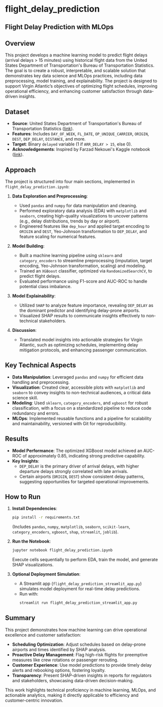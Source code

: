 # flight_delay_prediction
## Flight Delay Prediction with MLOps

## Overview
This project develops a machine learning model to predict flight delays (arrival delays > 15 minutes) using historical flight data from the United States Department of Transportation's Bureau of Transportation Statistics. The goal is to create a robust, interpretable, and scalable solution that demonstrates key data science and MLOps practices, including data preprocessing, model training, and explainability. The project is designed to support Virgin Atlantic’s objectives of optimizing flight schedules, improving operational efficiency, and enhancing customer satisfaction through data-driven insights.

## Dataset
- **Source**: United States Department of Transportation's Bureau of Transportation Statistics ([link](https://www.transtats.bts.gov/DL_SelectFields.aspx?gnoyr_VQ=FGJ&QO_fu146_anzr=b0-gvzr)).
- **Features**: Includes `DAY_OF_WEEK`, `FL_DATE`, `OP_UNIQUE_CARRIER`, `ORIGIN`, `DEST`, `DEP_DELAY`, `DISTANCE`, and more.
- **Target**: Binary `delayed` variable (1 if `ARR_DELAY > 15`, else 0).
- **Acknowledgements**: Inspired by Farzad Nekouei's Kaggle notebook ([link](https://www.kaggle.com/code/farzadnekouei/flight-data-eda-to-preprocessing)).

## Approach
The project is structured into four main sections, implemented in `flight_delay_prediction.ipynb`:

1. **Data Exploration and Preprocessing**:
   - Used `pandas` and `numpy` for data manipulation and cleaning.
   - Performed exploratory data analysis (EDA) with `matplotlib` and `seaborn`, creating high-quality visualizations to uncover patterns (e.g., delay distributions, trends by day or airport).
   - Engineered features like `dep_hour` and applied target encoding to `ORIGIN` and `DEST`, Yeo-Johnson transformation to `DEP_DELAY`, and feature scaling for numerical features.

2. **Model Building**:
   - Built a machine learning pipeline using `sklearn` and `category_encoders` to streamline preprocessing (imputation, target encoding, Yeo-Johnson transformation, scaling) and modeling.
   - Trained an `XGBoost` classifier, optimized via `RandomizedSearchCV`, to predict flight delays.
   - Evaluated performance using F1-score and AUC-ROC to handle potential class imbalance.

3. **Model Explainability**:
   - Utilized `SHAP` to analyze feature importance, revealing `DEP_DELAY` as the dominant predictor and identifying delay-prone airports.
   - Visualized SHAP results to communicate insights effectively to non-technical stakeholders.

4. **Discussion**:
   - Translated model insights into actionable strategies for Virgin Atlantic, such as optimizing schedules, implementing delay mitigation protocols, and enhancing passenger communication.

## Key Technical Aspects
- **Data Manipulation**: Leveraged `pandas` and `numpy` for efficient data handling and preprocessing.
- **Visualization**: Created clear, accessible plots with `matplotlib` and `seaborn` to convey insights to non-technical audiences, a critical data science skill.
- **Modeling**: Used `sklearn`, `category_encoders`, and `xgboost` for robust classification, with a focus on a standardized pipeline to reduce code redundancy and errors.
- **MLOps**: Implemented reusable functions and a pipeline for scalability and maintainability, versioned with Git for reproducibility.

## Results
- **Model Performance**: The optimized XGBoost model achieved an AUC-ROC of approximately 0.85, indicating strong predictive capability.
- **Key Insights**:
  - `DEP_DELAY` is the primary driver of arrival delays, with higher departure delays strongly correlated with late arrivals.
  - Certain airports (`ORIGIN`, `DEST`) show consistent delay patterns, suggesting opportunities for targeted operational improvements.

## How to Run
1. **Install Dependencies**:
   ```bash
   pip install -r requirements.txt
   ```
   (Includes `pandas`, `numpy`, `matplotlib`, `seaborn`, `scikit-learn`, `category_encoders`, `xgboost`, `shap`, `streamlit`, `joblib`).

2. **Run the Notebook**:
   ```bash
   jupyter notebook flight_delay_prediction.ipynb
   ```
   Execute cells sequentially to perform EDA, train the model, and generate SHAP visualizations.

3. **Optional Deployment Simulation**:
   - A Streamlit app (`flight_delay_prediction_streamlit_app.py`) simulates model deployment for real-time delay predictions.
   - Run with:
     ```bash
     streamlit run flight_delay_prediction_streamlit_app.py
     ```

## Summary
This project demonstrates how machine learning can drive operational excellence and customer satisfaction:
- **Scheduling Optimization**: Adjust schedules based on delay-prone airports and times identified by SHAP analysis.
- **Proactive Delay Management**: Flag high-risk flights for preemptive measures like crew rotations or passenger rerouting.
- **Customer Experience**: Use model predictions to provide timely delay alerts and rebooking options, fostering loyalty.
- **Transparency**: Present SHAP-driven insights in reports for regulators and stakeholders, showcasing data-driven decision-making.

This work highlights technical proficiency in machine learning, MLOps, and actionable analytics, making it directly applicable to efficiency and customer-centric innovation.
